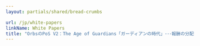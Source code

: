 ```yaml
---
layout: partials/shared/bread-crumbs

url: /jp/white-papers
linkName: White Papers
title: "OrbsのPoS V2：The Age of Guardians「ガーディアンの時代」･･･報酬の分配"
---
```

